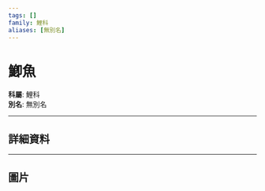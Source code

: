 ```yaml
---
tags: []
family: 鯉科
aliases: [無別名]
---
```


# 鯽魚

**科屬**: 鯉科  
**別名**: 無別名  

---

## 詳細資料


---

## 圖片
